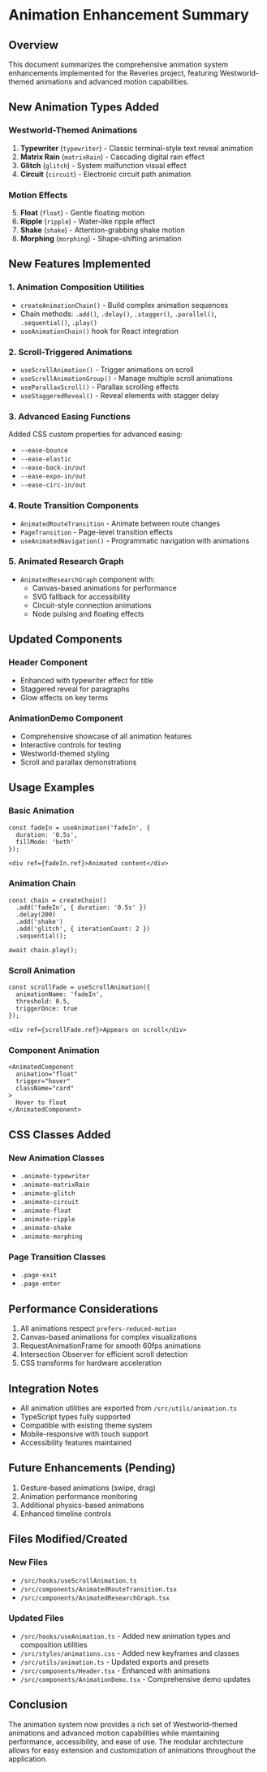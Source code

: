 # Animation Enhancement Summary

## Overview
This document summarizes the comprehensive animation system enhancements implemented for the Reveries project, featuring Westworld-themed animations and advanced motion capabilities.

## New Animation Types Added

### Westworld-Themed Animations
1. **Typewriter** (`typewriter`) - Classic terminal-style text reveal animation
2. **Matrix Rain** (`matrixRain`) - Cascading digital rain effect
3. **Glitch** (`glitch`) - System malfunction visual effect  
4. **Circuit** (`circuit`) - Electronic circuit path animation

### Motion Effects
5. **Float** (`float`) - Gentle floating motion
6. **Ripple** (`ripple`) - Water-like ripple effect
7. **Shake** (`shake`) - Attention-grabbing shake motion
8. **Morphing** (`morphing`) - Shape-shifting animation

## New Features Implemented

### 1. Animation Composition Utilities
- `createAnimationChain()` - Build complex animation sequences
- Chain methods: `.add()`, `.delay()`, `.stagger()`, `.parallel()`, `.sequential()`, `.play()`
- `useAnimationChain()` hook for React integration

### 2. Scroll-Triggered Animations
- `useScrollAnimation()` - Trigger animations on scroll
- `useScrollAnimationGroup()` - Manage multiple scroll animations
- `useParallaxScroll()` - Parallax scrolling effects
- `useStaggeredReveal()` - Reveal elements with stagger delay

### 3. Advanced Easing Functions
Added CSS custom properties for advanced easing:
- `--ease-bounce`
- `--ease-elastic` 
- `--ease-back-in/out`
- `--ease-expo-in/out`
- `--ease-circ-in/out`

### 4. Route Transition Components
- `AnimatedRouteTransition` - Animate between route changes
- `PageTransition` - Page-level transition effects
- `useAnimatedNavigation()` - Programmatic navigation with animations

### 5. Animated Research Graph
- `AnimatedResearchGraph` component with:
  - Canvas-based animations for performance
  - SVG fallback for accessibility
  - Circuit-style connection animations
  - Node pulsing and floating effects

## Updated Components

### Header Component
- Enhanced with typewriter effect for title
- Staggered reveal for paragraphs
- Glow effects on key terms

### AnimationDemo Component
- Comprehensive showcase of all animation features
- Interactive controls for testing
- Westworld-themed styling
- Scroll and parallax demonstrations

## Usage Examples

### Basic Animation
```tsx
const fadeIn = useAnimation('fadeIn', {
  duration: '0.5s',
  fillMode: 'both'
});

<div ref={fadeIn.ref}>Animated content</div>
```

### Animation Chain
```tsx
const chain = createChain()
  .add('fadeIn', { duration: '0.5s' })
  .delay(200)
  .add('shake')
  .add('glitch', { iterationCount: 2 })
  .sequential();

await chain.play();
```

### Scroll Animation
```tsx
const scrollFade = useScrollAnimation({
  animationName: 'fadeIn',
  threshold: 0.5,
  triggerOnce: true
});

<div ref={scrollFade.ref}>Appears on scroll</div>
```

### Component Animation
```tsx
<AnimatedComponent 
  animation="float" 
  trigger="hover"
  className="card"
>
  Hover to float
</AnimatedComponent>
```

## CSS Classes Added

### New Animation Classes
- `.animate-typewriter`
- `.animate-matrixRain`
- `.animate-glitch`
- `.animate-circuit`
- `.animate-float`
- `.animate-ripple`
- `.animate-shake`
- `.animate-morphing`

### Page Transition Classes
- `.page-exit`
- `.page-enter`

## Performance Considerations

1. All animations respect `prefers-reduced-motion`
2. Canvas-based animations for complex visualizations
3. RequestAnimationFrame for smooth 60fps animations
4. Intersection Observer for efficient scroll detection
5. CSS transforms for hardware acceleration

## Integration Notes

- All animation utilities are exported from `/src/utils/animation.ts`
- TypeScript types fully supported
- Compatible with existing theme system
- Mobile-responsive with touch support
- Accessibility features maintained

## Future Enhancements (Pending)

1. Gesture-based animations (swipe, drag)
2. Animation performance monitoring
3. Additional physics-based animations
4. Enhanced timeline controls

## Files Modified/Created

### New Files
- `/src/hooks/useScrollAnimation.ts`
- `/src/components/AnimatedRouteTransition.tsx`
- `/src/components/AnimatedResearchGraph.tsx`

### Updated Files
- `/src/hooks/useAnimation.ts` - Added new animation types and composition utilities
- `/src/styles/animations.css` - Added new keyframes and classes
- `/src/utils/animation.ts` - Updated exports and presets
- `/src/components/Header.tsx` - Enhanced with animations
- `/src/components/AnimationDemo.tsx` - Comprehensive demo updates

## Conclusion

The animation system now provides a rich set of Westworld-themed animations and advanced motion capabilities while maintaining performance, accessibility, and ease of use. The modular architecture allows for easy extension and customization of animations throughout the application.